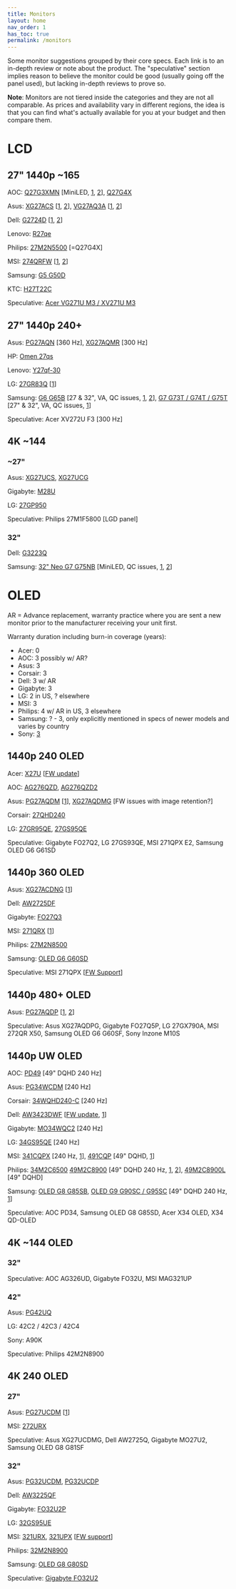 ```yaml
---
title: Monitors
layout: home
nav_order: 1
has_toc: true
permalink: /monitors
---
```


Some monitor suggestions grouped by their core specs. Each link is to an in-depth review or note about the product. The "speculative" section implies reason to believe the monitor could be good (usually going off the panel used), but lacking in-depth reviews to prove so.

**Note**: Monitors are not tiered inside the categories and they are not all comparable. As prices and availability vary in different regions, the idea is that you can find what's actually available for you at your budget and then compare them.

# LCD

## 27" 1440p ~165

AOC: [Q27G3XMN](<https://www.youtube.com/watch?v=XbQ8Pe4WVxc>) [MiniLED, [1](<https://www.rtings.com/monitor/reviews/aoc/q27g3xmn>), [2](<https://tftcentral.co.uk/reviews/aoc-q27g3xmn>)], [Q27G4X](<https://www.youtube.com/watch?v=Ix9jwP_q_IM>)

Asus: [XG27ACS](<https://www.youtube.com/watch?v=cXgvP84g2BU>) [[1](<https://www.rtings.com/monitor/reviews/asus/rog-strix-xg27acs>), [2](<https://www.youtube.com/watch?v=G2T1wNu6Q6Y>)], [VG27AQ3A](<https://www.youtube.com/watch?v=jogkXwQwQI4>) [[1](<https://www.youtube.com/watch?v=__WHIe_KPXY>), [2](<https://www.youtube.com/watch?v=X39gYoif7Jk>)]

Dell: [G2724D](<https://www.youtube.com/watch?v=pw9ByU6AOd8>) [[1](<https://www.rtings.com/monitor/reviews/dell/g2724d>), [2](<https://www.youtube.com/watch?v=7Bj59SEc3f8>)]

Lenovo: [R27qe](<https://www.youtube.com/watch?v=PcUNbfsOrQM>)

Philips: [27M2N5500](<https://www.youtube.com/watch?v=ElbQ5WiO95c>) [=Q27G4X]

MSI: [274QRFW](<https://hardwareand.co/dossiers/peripheriques/analyse-le-moniteur-mag-274qrfw-de-chez-msi>) [[1](<https://youtu.be/Gt12D4TUnUU?t=6m47s>), [2](<https://www.youtube.com/watch?v=mTM136IQiNQ>)]

Samsung: [G5 G50D](<https://www.rtings.com/monitor/reviews/samsung/odyssey-g5-g50d-s27dg50>)

KTC: [H27T22C](<https://youtu.be/hkPUK8FM_VQ>)

Speculative: [Acer VG271U M3 / XV271U M3](<https://discord.com/channels/286168815585198080/873056765367955478/1293533301968994307>)

## 27" 1440p 240+

Asus: [PG27AQN](<https://www.youtube.com/watch?v=eYFtLBM3a78>) [360 Hz], [XG27AQMR](<https://www.youtube.com/watch?v=Wik4DhEaj_8>) [300 Hz]

HP: [Omen 27qs](<https://www.rtings.com/monitor/reviews/hp/omen-27qs>)

Lenovo: [Y27qf-30](<https://www.youtube.com/watch?v=GofFvSYi1CQ>)

LG: [27GR83Q](<https://www.youtube.com/watch?v=Z-1zV7MYT4U>) [[1](<https://www.youtube.com/watch?v=IEv895dnoVY>)]

Samsung: [G6 G65B](<https://www.rtings.com/monitor/reviews/samsung/odyssey-g6-s32bg65>) [27 & 32", VA, QC issues, [1](<https://www.youtube.com/watch?v=lqblkGhMwq4>), [2](<https://www.typectechreviews.com/post/samsung-odyssey-g6-g65b-gaming-monitor-review>)], [G7 G73T / G74T / G75T](<https://www.youtube.com/watch?v=go1qsBetgV0>) [27" & 32", VA, QC issues, [1](<https://www.rtings.com/monitor/reviews/samsung/odyssey-g7-c32g75t>)] 

Speculative: Acer XV272U F3 [300 Hz]

## 4K ~144

### ~27"

Asus: [XG27UCS](<https://www.youtube.com/watch?v=7c_SW4539Lk>), [XG27UCG](<https://www.youtube.com/watch?v=rVYVDODQmQ8>)

Gigabyte: [M28U](<https://www.youtube.com/watch?v=xnJjuQdQiyo>)

LG: [27GP950](<https://www.rtings.com/monitor/reviews/lg/27gp950-b>)

Speculative: Philips 27M1F5800 [LGD panel]

### 32"

Dell: [G3223Q](<https://www.rtings.com/monitor/reviews/dell/g3223q>)

Samsung: [32" Neo G7 G75NB](<https://www.youtube.com/watch?v=SMcABSuKAK0>) [MiniLED, QC issues, [1](<https://www.rtings.com/monitor/reviews/samsung/odyssey-neo-g7-s32bg75>), [2](<https://pcmonitors.info/reviews/samsung-odyssey-neo-g7-s32bg75/>)]

# OLED

AR = Advance replacement, warranty practice where you are sent a new monitor prior to the manufacturer receiving your unit first.

Warranty duration including burn-in coverage (years):
- Acer: 0
- AOC: 3 possibly w/ AR?
- Asus: 3
- Corsair: 3
- Dell: 3 w/ AR
- Gigabyte: 3
- LG: 2 in US, ? elsewhere 
- MSI: 3
- Philips: 4 w/ AR in US, 3 elsewhere
- Samsung: ? - 3, only explicitly mentioned in specs of newer models and varies by country
- Sony: [3](<https://www.hdtvtest.co.uk/news/sony-offers-three-year-burn-in-warranty-cover-for-oled-monitors>)

## 1440p 240 OLED

Acer: [X27U](<https://www.youtube.com/watch?v=9Fnmz2e_4xI>) [[FW update](<https://www.youtube.com/watch?v=n58SwahHSVk>)]

AOC: [AG276QZD](<https://www.youtube.com/watch?v=C0PS9yM-t6Y>), [AG276QZD2](<https://www.youtube.com/watch?v=7tXNC-rFs1g>)

Asus: [PG27AQDM](<https://www.youtube.com/watch?v=R0AkfhZp70w>) [[1](<https://www.youtube.com/watch?v=CqRT06hFDL8>)], [XG27AQDMG](<https://www.youtube.com/watch?v=4OD1Gml24gI>) [FW issues with image retention?]

Corsair: [27QHD240](<https://www.youtube.com/watch?v=ksNCMduj_yc>)

LG: [27GR95QE](<https://www.youtube.com/watch?v=2YBJFYGtmQk>), [27GS95QE](<https://www.rtings.com/monitor/reviews/lg/27gs95qe-b>)

Speculative: Gigabyte FO27Q2, LG 27GS93QE, MSI 271QPX E2, Samsung OLED G6 G61SD

## 1440p 360 OLED

Asus: [XG27ACDNG](<https://www.youtube.com/watch?v=3jjFoEi0zDA>) [[1](<https://www.rtings.com/monitor/reviews/asus/rog-strix-oled-xg27acdng>)]

Dell: [AW2725DF](<https://www.youtube.com/watch?v=0ssesoCm4lU>)

Gigabyte: [FO27Q3](<https://www.youtube.com/watch?v=Je2WdeqaHto>)

MSI: [271QRX](<https://www.youtube.com/watch?v=XgtzP5Xs1aI>) [[1](<https://www.youtube.com/watch?v=-BcXYC9ANxE>)]

Philips: [27M2N8500](<https://www.youtube.com/watch?v=k7fe2KeD25g>)

Samsung: [OLED G6 G60SD](<https://www.rtings.com/monitor/reviews/samsung/odyssey-oled-g6-g60sd-s27dg60>)

Speculative: MSI 271QPX [[FW Support](<https://www.msi.com/news/detail/MAG-321UPX-QD-OLED-and-MAG-271QPX-QD-OLED-Support-Firmware-Update-143951>)]

## 1440p 480+ OLED

Asus: [PG27AQDP](<https://www.youtube.com/watch?v=fLekvkdOQvI>) [[1](<https://www.rtings.com/monitor/reviews/asus/rog-swift-oled-pg27aqdp>), [2](<https://tftcentral.co.uk/reviews/asus-rog-swift-pg27aqdp>)]

Speculative: Asus XG27AQDPG, Gigabyte FO27Q5P, LG 27GX790A, MSI 272QR X50, Samsung OLED G6 G60SF, Sony Inzone M10S

## 1440p UW OLED

AOC: [PD49](<https://tftcentral.co.uk/reviews/aoc-agon-pro-porsche-design-pd49>) [49" DQHD 240 Hz]

Asus: [PG34WCDM](<https://www.rtings.com/monitor/reviews/asus/rog-swift-oled-pg34wcdm>) [240 Hz]

Corsair: [34WQHD240-C](<https://www.youtube.com/watch?v=_5gInzdwoQs>) [240 Hz]

Dell: [AW3423DWF](<https://www.youtube.com/watch?v=b0aLF3KVOTQ>) [[FW update](<https://www.youtube.com/watch?v=jTvqGFBPIw4>), [1](<https://www.rtings.com/monitor/reviews/dell/alienware-aw3423dwf>)]

Gigabyte: [MO34WQC2](<https://www.youtube.com/watch?v=AaHOcqinQBI>) [240 Hz]

LG: [34GS95QE](<https://www.rtings.com/monitor/reviews/lg/34gs95qe-b>) [240 Hz]

MSI: [341CQPX](<https://www.youtube.com/watch?v=YYCKQ2Pcgw0>) [240 Hz, [1](<https://tftcentral.co.uk/reviews/msi-mpg-341cqpx-qd-oled>)], [491CQP](<https://www.youtube.com/watch?v=IPgb7xaW6B0>) [49" DQHD, [1](<https://www.youtube.com/watch?v=xDYc6_jIDec>)]

Philips: [34M2C6500](<https://www.youtube.com/watch?v=iPCvktwPp60>) [49M2C8900](<https://www.youtube.com/watch?v=Pe4hfsUeHks>) [49" DQHD 240 Hz, [1](<https://www.youtube.com/watch?v=31lzfW_vjKM>), [2](<https://www.kitguru.net/peripherals/dominic-moass/philips-evnia-49m2c8900-review-240hz-qd-oled-super-ultrawide/all/1/>)], [49M2C8900L](<https://www.youtube.com/watch?v=-Qbm93I7fi4>) [49" DQHD]

Samsung: [OLED G8 G85SB](<https://www.youtube.com/watch?v=RmDmJ_1SudA>), [OLED G9 G90SC / G95SC](<https://www.youtube.com/watch?v=BSTds2SjxsU>) [49" DQHD 240 Hz, [1](<https://www.rtings.com/monitor/reviews/samsung/odyssey-oled-g9-g95sc-s49cg95>)]

Speculative: AOC PD34, Samsung OLED G8 G85SD, Acer X34 OLED, X34 QD-OLED

## 4K ~144 OLED

### 32"

Speculative: AOC AG326UD, Gigabyte FO32U, MSI MAG321UP

### 42"

Asus: [PG42UQ](<https://www.youtube.com/watch?v=MNBmFJ68SCw>)

LG: 42C2 / 42C3 / 42C4

Sony: A90K

Speculative: Philips 42M2N8900

## 4K 240 OLED

### 27"

Asus: [PG27UCDM](<https://www.youtube.com/watch?v=tCLxxmULrdY>) [[1](<https://tftcentral.co.uk/reviews/asus-rog-swift-pg27ucdm>)]

MSI: [272URX](<https://www.youtube.com/watch?v=su7f1Gg6WIE>)

Speculative: Asus XG27UCDMG, Dell AW2725Q, Gigabyte MO27U2, Samsung OLED G8 G81SF

### 32"

Asus: [PG32UCDM](<https://www.youtube.com/watch?v=qywLwR7KT9M>), [PG32UCDP](<https://www.youtube.com/watch?v=5HNZina-4Tc>)

Dell: [AW3225QF](<https://www.youtube.com/watch?v=GR9H_kg1uZU>)

Gigabyte: [FO32U2P](<https://www.youtube.com/watch?v=dLVLX_busi4>)

LG: [32GS95UE](<https://www.youtube.com/watch?v=Jvdng6cqlhI>)

MSI: [321URX](<https://www.youtube.com/watch?v=O1cPgQ9F4IY>), [321UPX](<https://www.youtube.com/watch?v=Wwli6kxX3bc>) [[FW support](<https://www.msi.com/news/detail/MAG-321UPX-QD-OLED-and-MAG-271QPX-QD-OLED-Support-Firmware-Update-143951>)]

Philips: [32M2N8900](<https://www.youtube.com/watch?v=ly0pqcisD6c>)

Samsung: [OLED G8 G80SD](<https://www.rtings.com/monitor/reviews/samsung/odyssey-oled-g8-g80sd-s32dg80>)

Speculative: [Gigabyte FO32U2](<https://tftcentral.co.uk/news/gigabyte-aorus-fo32u2-offers-a-lower-cost-alternative-to-the-fo32u2p-without-the-displayport-2-1-connection>)
